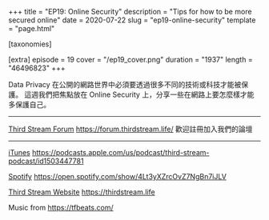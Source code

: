 +++
title = "EP19: Online Security"
description = "Tips for how to be more secured online"
date = 2020-07-22
slug = "ep19-online-security"
template = "page.html"

[taxonomies]

[extra]
episode = 19
cover = "/ep19_cover.png"
duration = "1937"
length = "46496823"
+++

Data Privacy 在公開的網路世界中必須要透過很多不同的技術或科技才能被保護。
這週我們把焦點放在 Online Security 上，分享一些在網路上要怎麼樣才能多保護自己。

<!-- more -->

---

[Third Stream Forum](https://forum.thirdstream.life/)
https://forum.thirdstream.life/
歡迎註冊加入我們的論壇

---

[iTunes](https://podcasts.apple.com/us/podcast/third-stream-podcast/id1503447781)
https://podcasts.apple.com/us/podcast/third-stream-podcast/id1503447781

[Spotify](https://open.spotify.com/show/4Lt3yXZrcOvZ7NgBn7iJLV)
https://open.spotify.com/show/4Lt3yXZrcOvZ7NgBn7iJLV

[Third Stream Website](https://thirdstream.life)
https://thirdstream.life

Music from https://tfbeats.com/



